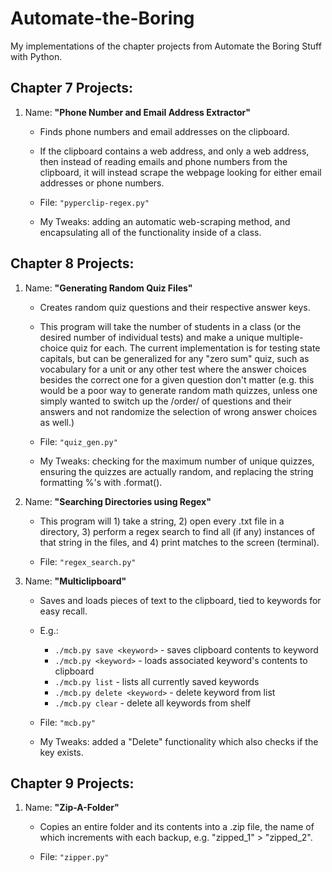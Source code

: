# Automate-the-Boring
My implementations of the chapter projects from Automate the Boring Stuff with Python.

## Chapter 7 Projects:


  1.  Name: **"Phone Number and Email Address Extractor"**  
  
      * Finds phone numbers and email addresses on the clipboard.  
  
      * If the clipboard contains a web address, and only a web address, then instead of reading
      emails and phone numbers from the clipboard, it will instead scrape the webpage looking for 
      either email addresses or phone numbers.  

      * File: ```"pyperclip-regex.py"```  
      
      * My Tweaks: adding an automatic web-scraping method, and encapsulating all of the functionality inside of a class. 
      
  
## Chapter 8 Projects:  

  
  1.  Name: **"Generating Random Quiz Files"**  
  
      * Creates random quiz questions and their respective answer keys.

      * This program will take the number of students in a class (or the desired number of individual tests) and make a unique multiple-choice quiz for each. The current implementation is for testing state capitals, but can be generalized for any "zero sum" quiz, such as vocabulary for a unit or any other test where the answer choices besides the correct one for a given question don't matter (e.g. this would be a poor way to generate random math quizzes, unless one simply wanted to switch up the /order/ of questions and their answers and not randomize the selection of wrong answer choices as well.)
  
      * File: ```"quiz_gen.py"```  
      
      * My Tweaks: checking for the maximum number of unique quizzes, ensuring the quizzes are actually random, and replacing the string formatting %'s with .format().  
      
      
  2.  Name: **"Searching Directories using Regex"**  
  
      * This program will 1) take a string, 2) open every .txt file in a directory, 3) perform a regex search to find all (if any) instances of that string in the files, and 4) print matches to the screen (terminal).
  
      * File: ```"regex_search.py"```  
      
      
  3.  Name: **"Multiclipboard"**
  
      * Saves and loads pieces of text to the clipboard, tied to keywords for easy recall.

      * E.g.:   
        * ```./mcb.py save <keyword>```     - saves clipboard contents to keyword
        * ```./mcb.py <keyword>```         - loads associated keyword's contents to clipboard
        * ```./mcb.py list```               - lists all currently saved keywords
        * ```./mcb.py delete <keyword>```   - delete keyword from list
        * ```./mcb.py clear```              - delete all keywords from shelf
  
      * File: ```"mcb.py"```  
      
      * My Tweaks: added a "Delete" functionality which also checks if the key exists.
      
      
## Chapter 9 Projects:

  1.  Name: **"Zip-A-Folder"**  
      
      * Copies an entire folder and its contents into a .zip file, the name of which increments with each backup, e.g. "zipped_1" > "zipped_2".
  
      * File: ```"zipper.py"```  
